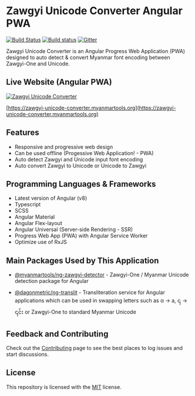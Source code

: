 # Zawgyi Unicode Converter Angular PWA

[![Build Status](https://dev.azure.com/myanmartools/zawgyi-unicode-converter-angular-pwa/_apis/build/status/myanmartools.zawgyi-unicode-converter-angular-pwa?branchName=master)](https://dev.azure.com/myanmartools/zawgyi-unicode-converter-angular-pwa/_build/latest?definitionId=3&branchName=master)
[![Build status](https://ci.appveyor.com/api/projects/status/ybu0vcw6y6ilvndm?svg=true)](https://ci.appveyor.com/project/admindagonmetriccom/zawgyi-unicode-converter-angular-pwa)
[![Gitter](https://badges.gitter.im/myanmartools/community.svg)](https://gitter.im/myanmartools/community?utm_source=badge&utm_medium=badge&utm_campaign=pr-badge)

Zawgyi Unicode Converter is an Angular Progress Web Application (PWA) designed to auto detect & convert Myanmar font encoding between Zawgyi-One and Unicode.

## Live Website (Angular PWA)

[![Zawgyi Unicode Converter](https://zawgyi-unicode-converter.myanmartools.org/assets/images/appicons/v1/ios/ios-appicon-180x180.png)](https://zawgyi-unicode-converter.myanmartools.org)

[https://zawgyi-unicode-converter.myanmartools.org](https://zawgyi-unicode-converter.myanmartools.org)

## Features

* Responsive and progressive web design
* Can be used offline (Progessive Web Application! - PWA)
* Auto detect Zawgyi and Unicode input font encoding
* Auto convert Zawgyi to Unicode or Unicode to Zawgyi

## Programming Languages & Frameworks

* Latest version of Angular (v8)
* Typescript
* SCSS
* Angular Material
* Angular Flex-layout
* Angular Universal (Server-side Rendering - SSR)
* Progress Web App (PWA) with Angular Service Worker
* Optimize use of RxJS

## Main Packages Used by This Application

* [@myanmartools/ng-zawgyi-detector](https://www.npmjs.com/package/@myanmartools/ng-zawgyi-detector) - Zawgyi-One / Myanmar Unicode detection package for Angular

* [@dagonmetric/ng-translit](https://www.npmjs.com/package/@dagonmetric/ng-translit) - Transliteration service for Angular applications which can be used in swapping letters such as α → a, ၎ → ၎င်း or Zawgyi-One to standard Myanmar Unicode

## Feedback and Contributing

Check out the [Contributing](https://github.com/myanmartools/zawgyi-unicode-converter-angular-pwa/blob/master/CONTRIBUTING.md) page to see the best places to log issues and start discussions.

## License

This repository is licensed with the [MIT](https://github.com/myanmartools/zawgyi-unicode-converter-angular-pwa/blob/master/LICENSE) license.
